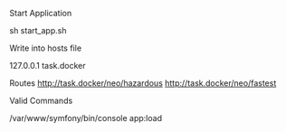 Start Application

sh start_app.sh


Write into hosts file

127.0.0.1 task.docker

Routes 
http://task.docker/neo/hazardous
http://task.docker/neo/fastest

Valid Commands

/var/www/symfony/bin/console app:load